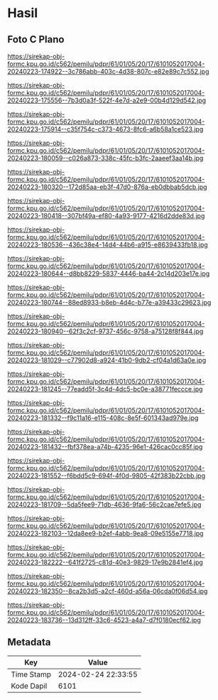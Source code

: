 # Hasil

## Foto C Plano

https://sirekap-obj-formc.kpu.go.id/c562/pemilu/pdpr/61/01/05/20/17/6101052017004-20240223-174922--3c786abb-403c-4d38-807c-e82e89c7c552.jpg

https://sirekap-obj-formc.kpu.go.id/c562/pemilu/pdpr/61/01/05/20/17/6101052017004-20240223-175556--7b3d0a3f-522f-4e7d-a2e9-00b4d129d542.jpg

https://sirekap-obj-formc.kpu.go.id/c562/pemilu/pdpr/61/01/05/20/17/6101052017004-20240223-175914--c35f754c-c373-4673-8fc6-a6b58a1ce523.jpg

https://sirekap-obj-formc.kpu.go.id/c562/pemilu/pdpr/61/01/05/20/17/6101052017004-20240223-180059--c026a873-338c-45fc-b3fc-2aaeef3aa14b.jpg

https://sirekap-obj-formc.kpu.go.id/c562/pemilu/pdpr/61/01/05/20/17/6101052017004-20240223-180320--172d85aa-eb3f-47d0-876a-eb0dbbab5dcb.jpg

https://sirekap-obj-formc.kpu.go.id/c562/pemilu/pdpr/61/01/05/20/17/6101052017004-20240223-180418--307bf49a-ef80-4a93-9177-4216d2dde83d.jpg

https://sirekap-obj-formc.kpu.go.id/c562/pemilu/pdpr/61/01/05/20/17/6101052017004-20240223-180536--436c38e4-14d4-44b6-a915-e8639433fb18.jpg

https://sirekap-obj-formc.kpu.go.id/c562/pemilu/pdpr/61/01/05/20/17/6101052017004-20240223-180644--d8bb8229-5837-4446-ba44-2c14d203e17e.jpg

https://sirekap-obj-formc.kpu.go.id/c562/pemilu/pdpr/61/01/05/20/17/6101052017004-20240223-180744--88ed8933-b8eb-4d4c-b77e-a39433c29623.jpg

https://sirekap-obj-formc.kpu.go.id/c562/pemilu/pdpr/61/01/05/20/17/6101052017004-20240223-180940--62f3c2cf-9737-456c-9758-a75128f8f844.jpg

https://sirekap-obj-formc.kpu.go.id/c562/pemilu/pdpr/61/01/05/20/17/6101052017004-20240223-181029--c77902d8-a924-41b0-9db2-cf04a1d63a0e.jpg

https://sirekap-obj-formc.kpu.go.id/c562/pemilu/pdpr/61/01/05/20/17/6101052017004-20240223-181245--77eadd5f-3c4d-4dc5-bc0e-a38771feccce.jpg

https://sirekap-obj-formc.kpu.go.id/c562/pemilu/pdpr/61/01/05/20/17/6101052017004-20240223-181332--f9c11a16-e115-408c-8e5f-601343ad979e.jpg

https://sirekap-obj-formc.kpu.go.id/c562/pemilu/pdpr/61/01/05/20/17/6101052017004-20240223-181432--fbf378ea-a74b-4235-96e1-426cac0cc85f.jpg

https://sirekap-obj-formc.kpu.go.id/c562/pemilu/pdpr/61/01/05/20/17/6101052017004-20240223-181552--f6bdd5c9-694f-4f0d-9805-42f383b22cbb.jpg

https://sirekap-obj-formc.kpu.go.id/c562/pemilu/pdpr/61/01/05/20/17/6101052017004-20240223-181709--5da5fee9-71db-4636-9fa6-56c2cae7efe5.jpg

https://sirekap-obj-formc.kpu.go.id/c562/pemilu/pdpr/61/01/05/20/17/6101052017004-20240223-182103--12da8ee9-b2ef-4abb-9ea8-09e5155e7718.jpg

https://sirekap-obj-formc.kpu.go.id/c562/pemilu/pdpr/61/01/05/20/17/6101052017004-20240223-182222--641f2725-c81d-40e3-9829-17e9b2841ef4.jpg

https://sirekap-obj-formc.kpu.go.id/c562/pemilu/pdpr/61/01/05/20/17/6101052017004-20240223-182350--8ca2b3d5-a2cf-460d-a56a-06cda0f06d54.jpg

https://sirekap-obj-formc.kpu.go.id/c562/pemilu/pdpr/61/01/05/20/17/6101052017004-20240223-183736--13d312ff-33c6-4523-a4a7-d7f0180ecf62.jpg


## Metadata

| Key        | Value               |
| ---------- | ------------------- |
| Time Stamp | 2024-02-24 22:33:55 |
| Kode Dapil | 6101                |



